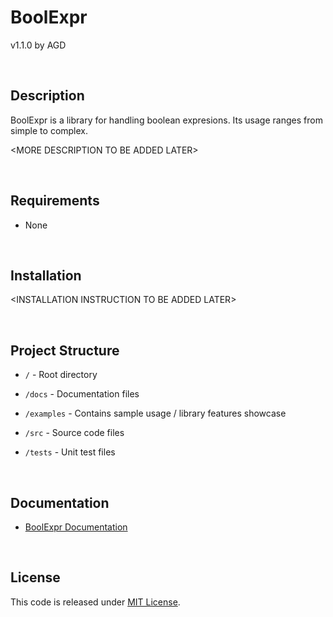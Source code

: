 # BoolExpr

v1.1.0 by AGD

<br/>

## Description

BoolExpr is a library for handling boolean expresions. Its usage ranges from simple to complex.

\<MORE DESCRIPTION TO BE ADDED LATER\>

<br/>

## Requirements

- None

<br/>

## Installation

\<INSTALLATION INSTRUCTION TO BE ADDED LATER\>

<br/>

## Project Structure

- ```/``` - Root directory

- ```/docs``` - Documentation files

- ```/examples``` - Contains sample usage / library features showcase

- ```/src``` - Source code files

- ```/tests``` - Unit test files 

<br/>

## Documentation

- [BoolExpr Documentation](https://a-g-d.github.io/lua-boolexpr/)

<br/>

## License

This code is released under [MIT License](LICENSE).
